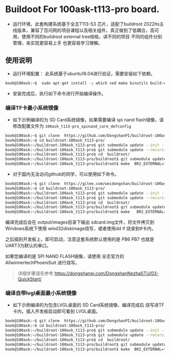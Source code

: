 # Buildoot For 100ask-t113-pro board.

* 运行环境，此套构建系统基于全志T113-S3 芯片，适配了buildroot 2022lts主线版本，兼容了百问网的项目课程以及相关组件，真正做到了低耦合，高可用，使用不同的buildroot external tree规格，讲不同的项目 不同的组件分别管理，来实现更容易上手 也更容易学习理解。

## 使用说明

* 运行环境配置： 此系统基于ubuntu18.04进行验证，需要安装如下依赖。

```bash
book@100ask:~$  sudo apt-get install -y which sed make binutils build-essential  gcc g++ bash patch gzip bzip2 perl  tar cpio unzip rsync file  bc wget python ncurses5  bazaar cvs git mercurial rsync scp subversion android-tools-mkbootimg
```

* 安装完成后，执行如下命令进行开始编译操作。

### 编译TF卡最小系统镜像

* 如下示例编译的为 SD Card系统镜像，如果需要编译 spi nand flash镜像，请修改配置文件为 `100ask_t113-pro_spinand_core_defconfig`


```bash
book@100ask:~$ git clone  https://github.com/DongshanPI/buildroot-100ask_t113-pro
book@100ask:~$ cd buildroot-100ask_t113-pro/
book@100ask:~/buildroot-100ask_t113-pro$ git submodule update --init --recursive
book@100ask:~/buildroot-100ask_t113-pro$ git submodule update --recursive --remote
book@100ask:~/buildroot-100ask_t113-pro$ cd  buildroot/
book@100ask:~/buildroot-100ask_t113-pro/buildroot$ git submodule update --init --recursive
book@100ask:~/buildroot-100ask_t113-pro/buildroot$ make  BR2_EXTERNAL="../br2t113pro ../br2lvgl "  100ask_t113-pro_sdcard_core_defconfig
```

* 对于国内无法访问github的同学，可以使用如下命令。

```bash
book@100ask:~$ git clone  https://gitee.com/weidongshan/buildroot-100ask_t113-pro
book@100ask:~$ cd buildroot-100ask_t113-pro/
book@100ask:~/buildroot-100ask_t113-pro$ git submodule update --init --recursive
book@100ask:~/buildroot-100ask_t113-pro$ git submodule update --recursive --remote
book@100ask:~/buildroot-100ask_t113-pro$ cd  buildroot/
book@100ask:~/buildroot-100ask_t113-pro/buildroot$ git submodule update --init --recursive
book@100ask:~/buildroot-100ask_t113-pro/buildroot$ make   BR2_EXTERNAL="../br2t113pro  ../br2lvgl"  100ask_t113-pro_sdcard_core_defconfig
```

编译完成后会在 output/images目录下输出 sdcard.img文件，将文件拷贝到Windows系统下使用 wind32diskimage烧写，或者使用dd if 烧录到tf卡内，

之后插到开发板上，即可启动，注意这套系统默认使用的是 PB6 PB7 也就是UART3为默认的串口。

如果您编译的是 SPI NAND FLASH镜像，请使用 全志官方的  AllwinnertechPhoeniSuit 进行烧写。

> 详细步骤请先参考 https://dongshanpi.com/DongshanNezhaSTU/03-QuickStart/



### 编译自带lvgl桌面最小系统镜像

* 如下示例编译的为包含LVGL桌面的 SD Card系统镜像，编译完成后  烧写进TF卡内，插入开发板启动即可看到 LVGL桌面。

```bash
book@100ask:~$ git clone  https://github.com/DongshanPI/buildroot-100ask_t113-pro
book@100ask:~$ cd buildroot-100ask_t113-pro/
book@100ask:~/buildroot-100ask_t113-pro$ git submodule update --init --recursive
book@100ask:~/buildroot-100ask_t113-pro$ git submodule update --recursive --remote
book@100ask:~/buildroot-100ask_t113-pro$ cd  buildroot/
book@100ask:~/buildroot-100ask_t113-pro/buildroot$ git submodule update --init --recursive
book@100ask:~/buildroot-100ask_t113-pro/buildroot$ make  BR2_EXTERNAL="../br2t113pro ../br2lvgl "  100ask_t113-pro_sdcard-lvgl-desktop_defconfig
```











